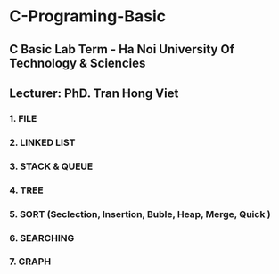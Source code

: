 # C-Programing-Basic
## C Basic Lab Term - Ha Noi University Of Technology & Sciencies
## Lecturer: PhD. Tran Hong Viet
### 1. FILE
### 2. LINKED LIST
### 3. STACK & QUEUE
### 4. TREE
### 5. SORT (Seclection, Insertion, Buble, Heap, Merge, Quick )
### 6. SEARCHING
### 7. GRAPH
